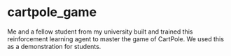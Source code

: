 # cartpole_game
Me and a fellow student from my university built and trained this reinforcement learning agent to master the game of CartPole. We used this as a demonstration for students.
